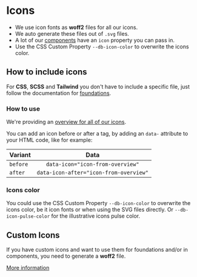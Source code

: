 # Icons

- We use icon fonts as **woff2** files for all our icons.
- We auto generate these files out of `.svg` files.
- A lot of our [components](../../components/readme) have an `icon` property you can pass in.
- Use the CSS Custom Property `--db-icon-color` to overwrite the icons color.

## How to include icons

For **CSS**, **SCSS** and **Tailwind** you don't have to include a specific file, just follow the documentation for [foundations](../../foundations/readme).

### How to use

We're providing an [overview for all of our icons](./overview).

You can add an icon before or after a tag, by adding an `data-` attribute to your HTML code, like for example:

| Variant  |                  Data                  |
| -------- | :------------------------------------: |
| `before` |    `data-icon="icon-from-overview"`    |
| `after`  | `data-icon-after="icon-from-overview"` |

### Icons color

You could use the CSS Custom Property `--db-icon-color` to overwrite the icons color, be it icon fonts or when using the SVG files directly. Or `--db-icon-pulse-color` for the illustrative icons pulse color.

## Custom Icons

If you have custom icons and want to use them for foundations and/or in components, you need to generate a **woff2** file.

[More information](./CustomIcons.md)
